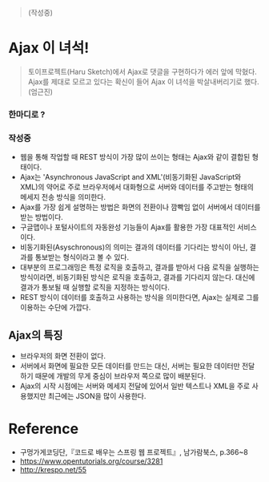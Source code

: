 
>(작성중)

# Ajax 이 녀석!
>토이프로젝트(Haru Sketch)에서 Ajax로 댓글을 구현하다가 에러 앞에 막혔다.  
>Ajax를 제대로 모르고 있다는 확신이 들어 Ajax 이 녀석을 박살내버리기로 했다.(엄근진)

### 한마디로 ?


### 작성중
- 웹을 통해 작업할 때 REST 방식이 가장 많이 쓰이는 형태는 Ajax와 같이 결합된 형태이다.
- Ajax는 'Asynchronous JavaScript and XML'(비동기화된 JavaScript와 XML)의 약어로 주로 브라우저에서 대화형으로 서버와 데이터를 주고받는 형태의 메세지 전송 방식을 의미한다.
- Ajax를 가장 쉽게 설명하는 방법은 화면의 전환이나 깜빡임 없이 서버에서 데이터를 받는 방법이다.
- 구글맵이나 포털사이트의 자동완성 기능들이 Ajax를 활용한 가장 대표적인 서비스이다.
- 비동기화된(Asyschronous)의 의미는 결과의 데이터를 기다리는 방식이 아닌, 결과를 통보받는 형식이라고 볼 수 있다.
- 대부분의 프로그래밍은 특정 로직을 호출하고, 결과를 받아서 다음 로직을 실행하는 방식이라면, 비동기화된 방식은 로직을 호출하고, 결과를 기다리지 않는다. 대신에 결과가 통보될 때 실행할 로직을 지정하는 방식이다.
- REST 방식이 데이터를 호출하고 사용하는 방식을 의미한다면, Ajax는 실제로 그를 이용하는 수단에 가깝다.
## Ajax의 특징
- 브라우저의 화면 전환이 없다.
- 서버에서 화면에 필요한 모든 데이터를 만드는 대신, 서버는 필요한 데이터만 전달하기 때문에 개발의 무게 중심이 브라우저 쪽으로 많이 배분된다.
- Ajax의 시작 시점에는 서버와 메세지 전달에 있어서 일반 텍스트나 XML을 주로 사용했지만 최근에는 JSON을 많이 사용한다.





# Reference
- 구멍가게코딩단,『코드로 배우는 스프링 웹 프로젝트』, 남가람북스, p.366~8
- https://www.opentutorials.org/course/3281
- http://krespo.net/55
